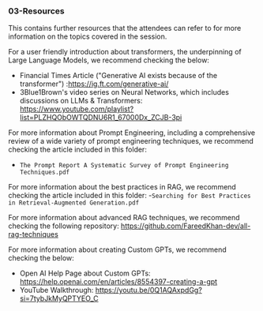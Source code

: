 ### 03-Resources

This contains further resources that the attendees can refer to for more information on the topics covered in the session.

For a user friendly introduction about transformers, the underpinning of Large Language Models, we recommend checking the below:
- Financial Times Article ("Generative AI exists because of the transformer") :https://ig.ft.com/generative-ai/
- 3Blue1Brown's video series on Neural Networks, which includes discussions on LLMs & Transformers: https://www.youtube.com/playlist?list=PLZHQObOWTQDNU6R1_67000Dx_ZCJB-3pi

For more information about Prompt Engineering, including a comprehensive review of a wide variety of prompt engineering techniques, we recommend checking the article included in this folder: 
- `The Prompt Report A Systematic Survey of Prompt Engineering Techniques.pdf`

For more information about the best practices in RAG, we recommend checking the article included in this folder:
-`Searching for Best Practices in Retrieval-Augmented Generation.pdf`

For more information about advanced RAG techniques, we recommend checking the following repository: https://github.com/FareedKhan-dev/all-rag-techniques

For more information about creating Custom GPTs, we recommend checking the below:
- Open AI Help Page about Custom GPTs: https://help.openai.com/en/articles/8554397-creating-a-gpt
- YouTube Walkthrough: https://youtu.be/0Q1AQAxpdGg?si=7tybJkMyQPTYEO_C

